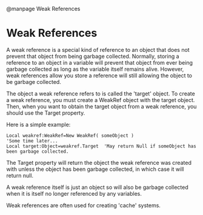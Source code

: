 
@manpage Weak References

# Weak References

A weak reference is a special kind of reference to an object that does not prevent that object from being garbage collected. Normally, storing a reference to an object in a variable will prevent that object from ever being garbage collected as long as the variable itself remains alive. However, weak references allow you store a reference will still allowing the object to be garbage collected.

The object a weak reference refers to is called the 'target' object. To create a weak reference, you must create a WeakRef object with the target object. Then, when you want to obtain the target object from a weak reference, you should use the Target property.

Here is a simple example:

```
Local weakref:WeakRef=New WeakRef( someObject )
'Some time later...
Local target:Object=weakref.Target	'May return Null if someObject has been garbage collected.
```

The Target property will return the object the weak reference was created with unless the object has been garbage collected, in which case it will return null.

A weak reference itself is just an object so will also be garbage collected when it is itself no longer referenced by any variables.

Weak references are often used for creating 'cache' systems.
